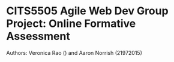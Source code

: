 # CITS5505 Agile Web Dev Group Project: Online Formative Assessment
Authors: Veronica Rao () and Aaron Norrish (21972015)